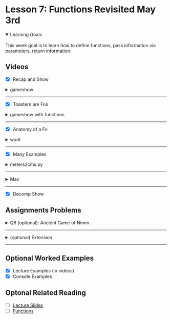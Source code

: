 # Lesson 7: Functions Revisited May 3rd

<details open>
<summary>Learning Goals</summary>
<br />
This week goal is to learn how to define functions, pass information via parameters, return information.
</details>

 ## Videos

- [x] Recap and Show

<details>
<summary>gameshow</summary>

`gameshow.py`
```python
def main():
    print("Welcome to the CodeInPlace Game Show")
    print("Pick a door and win a prize")
    print("------------------------------------")

    # Part 1: get the door number form the user
    door = int(input("Door: "))
    # while the input is invalid
    while door < 1 or door > 3:
        # tell the user the input was invalid
        print("Invalid door!")
        # ask for a new input
        door = int(input("Door: "))

    # Part 2: compute the prize
    prize = 4
    if door == 1:
        prize = 2 + 9 // 10 * 100
    elif door == 2:
        locked = prize % 2 != 0
        if not locked:
            prize += 6
    elif door == 3:
        for i in range(door):
            prize += i

    # Part 3: report the prize
    print('You win ' + str(prize) + ' treats')


if __name__ == '__main__':
    main()
```
</details>
<hr />

- [x] Toasters are Fns

<details>
<summary>gameshow with functions</summary>

`gameshow.py`
```python
def main():
    print("Welcome to the CodeInPlace Game Show")
    print("Pick a door and win a prize")
    print("------------------------------------")

    # Part 1: get the door number form the user
    door = get_door_choice()

    # Part 2: compute the prize
    prize = calculate_prize(door)

    # Part 3: report the prize
    print('You win ' + str(prize) + ' treats')


def get_door_choice():
    """
    Asks the user for a door. Keeps reprompting until they enter
    a valid input (door 1, 2 or 3)
    """
    door = int(input("Door: "))
    # while the input is invalid
    while door < 1 or door > 3:
        # tell the user the input was invalid
        print("Invalid door!")
        # ask for a new input
        door = int(input("Door: "))
    return door


def calculate_prize(door):
    """
    Based on the door choice, returns the prize.
    Assumes that the door value is an integer which
    must be 1, 2 or 3. Returns a number.
    """
    prize = 4
    if door == 1:
        prize = 2 + 9 // 10 * 100
    elif door == 2:
        locked = prize % 2 != 0
        if not locked:
            prize += 6
    elif door == 3:
        for i in range(door):
            prize += i
    return prize


if __name__ == '__main__':
    main()
```
</details>
<hr />

- [x] Anatomy of a Fn

<details>
<summary>woot</summary>

`woot.py`
```python

def main():
   woot(10)


def woot(num):
   for i in range(num):
      print('woot')


if __name__ == '__main__':
    main()
```
</details>
<hr />

- [x] Many Examples

<details>
<summary>meters2cms.py</summary>

`meters2cms`
```python
def main():
    meters = float(input('enter meters: '))
    resulCodet = meters_to_cm(meters)
    print(result)


def meters_to_cm(meters):
    """
    Takes in meters as incoming information.
    Returns the corresponding number of cms
    """
    return 100 * meters


if __name__ == '__main__':
```
</details>
<hr />

<details>
<summary>Max</summary>

`max.py`
```python
def main():
	larger = max(1, 10)
	print(larger)


def max(num_1, num_2):
	"""
	returns the larger of the two values
	"""
	if num_2 > num_1:
		return num_2
	return num_1


if __name__ == '__main__':
	main()
```
</details>
<hr />

- [x] Decomp Show

## Assignments Problems

<details>
<summary>Q8 (optional): Ancient Game of Nimm</summary>
<details open>
<summary>Description</summary>

</details>
<details>
<summary>Code</summary>

`.py`
```python

```
</details>
</details>
<hr />

<details>
<summary>(optional) Extension </summary>
<details open>
<summary>Description</summary>

</details>
<details>
<summary>Code</summary>

`.py`
```python

```
</details>
</details>
<hr />

## Optional Worked Examples

- [x] Lecture Examples (in videos)
- [x] Console Examples

 ## Optonal Related Reading

- [ ] [Lecture Slides](https://codeinplace2020.github.io/faqs/7-Functions.pdf)
- [ ] [Functions](https://codeinplace2021.github.io/pythonreader/en/functions/)
